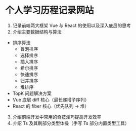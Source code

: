 ﻿# 个人学习历程记录网站

1.  记录前端两大框架 Vue 与 React 的使用以及深入底层的思考
2.  介绍主要数据结构与算法

- 排序算法
  - 冒泡排序
  - 选择排序
  - 插入排序
  - 希尔排序
  - 快速排序
  - 归并排序
  - 堆排序
- TopK 问题解决方案
- Vue 底层 diff 核心（最长递增子序列）
- React 的 fiber 核心（优先队列 -> 堆）

3.  介绍前端开发中常用的奇技淫巧提高开发效率
4.  介绍 Ts 及其刷部分类型体操（手写 Ts 部分内置类型工具）
